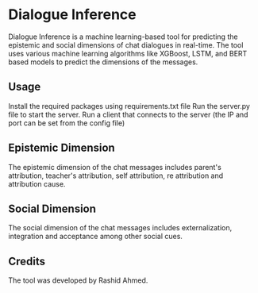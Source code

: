 # Dialogue Inference
Dialogue Inference is a machine learning-based tool for predicting the epistemic and social dimensions of chat dialogues in real-time. The tool uses various machine learning algorithms like XGBoost, LSTM, and BERT based models to predict the dimensions of the messages.

## Usage
Install the required packages using requirements.txt file
Run the server.py file to start the server.
Run a client that connects to the server (the IP and port can be set from the config file)


## Epistemic Dimension
The epistemic dimension of the chat messages includes parent's attribution, teacher's attribution, self attribution, re attribution and attribution cause.

## Social Dimension
The social dimension of the chat messages includes externalization, integration and acceptance among other social cues.

## Credits
The tool was developed by Rashid Ahmed.

